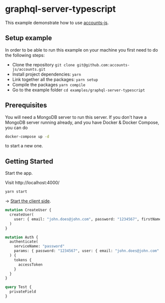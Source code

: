 # graphql-server-typescript

This example demonstrate how to use [accounts-js](https://github.com/accounts-js/accounts).

## Setup example

In order to be able to run this example on your machine you first need to do the following steps:

- Clone the repository `git clone git@github.com:accounts-js/accounts.git`
- Install project dependencies: `yarn`
- Link together all the packages: `yarn setup`
- Compile the packages `yarn compile`
- Go to the example folder `cd examples/graphql-server-typescript`

## Prerequisites

You will need a MongoDB server to run this server. If you don't have a MongoDB server running already, and you have Docker & Docker Compose, you can do

```bash
docker-compose up -d
```

to start a new one.

## Getting Started

Start the app.

Visit http://localhost:4000/

```bash
yarn start
```

-> [Start the client side](../react-graphql-typescript).

```graphql
mutation CreateUser {
  createUser(
    user: { email: "john.does@john.com", password: "1234567", firstName: "John", lastName: "Doe" }
  )
}

mutation Auth {
  authenticate(
    serviceName: "password"
    params: { password: "1234567", user: { email: "john.does@john.com" } }
  ) {
    tokens {
      accessToken
    }
  }
}

query Test {
  privateField
}
```
